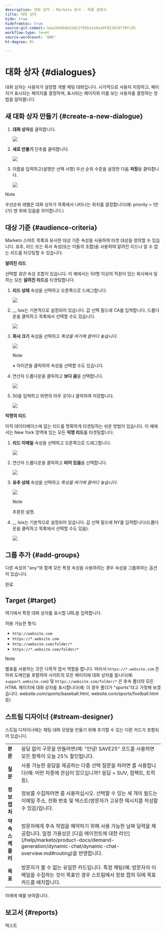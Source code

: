 ```yaml
---
description: 대화 상자 - Marketo 문서 - 제품 설명서
title: 대화 상자
hide: true
hidefromtoc: true
source-git-commit: bea169db9e2dd12f95b2a19aa9f922819770fc95
workflow-type: tm+mt
source-wordcount: '605'
ht-degree: 0%

---
```


# 대화 상자 {#dialogues}

대화 상자는 사용자가 설정할 개별 채팅 대화입니다. 시각적으로 사용자 지정하고, 페이지가 표시되는 페이지를 결정하며, 표시되는 페이지와 이를 보는 사용자를 결정하는 방법을 알아봅니다.

## 새 대화 상자 만들기 {#create-a-new-dialogue}

1. **대화 상자**&#x200B;를 클릭합니다.

   ![](assets/dialogues-1.png)

1. **새로 만들기** 단추를 클릭합니다.

   ![](assets/dialogues-2.png)

1. 이름을 입력하고(설명은 선택 사항) 우선 순위 수준을 설정한 다음 **저장**&#x200B;을 클릭합니다.

   ![](assets/dialogues-3.png)

>[!NOTE]
>
>우선순위 레벨은 대화 상자가 목록에서 나타나는 위치를 결정합니다(예: priority = 1은(가) 맨 위에 있음을 의미합니다.)

## 대상 기준 {#audience-criteria}

Marketo 스마트 목록과 유사한 대상 기준 속성을 사용하여 타겟 대상을 정의할 수 있습니다. 유추, 리드 또는 회사 속성(또는 이들의 조합)을 사용하여 알려진 리드나 알 수 없는 리드를 타깃팅할 수 있습니다.

**알려진 리드**

선택할 _많은_ 속성 조합이 있습니다. 이 예에서는 50명 이상의 직원이 있는 회사에서 일하는 모든 **알려진 리드**&#x200B;를 타겟팅합니다.

1. **리드 상태** 속성을 선택하고 오른쪽으로 드래그합니다.

   ![](assets/dialogues-4.png)

1. __ Isis는 기본적으로 설정되어 있습니다. 값 선택 필드에 CA를 입력합니다. 드롭다운을 클릭하고 목록에서 선택할 수도 있습니다.

   ![](assets/dialogues-5.png)

1. **회사 크기** 속성을 선택하고 _특성을 여기에 끌어다 놓습니다_.

   ![](assets/dialogues-6.png)

   >[!NOTE]
   >
   >**+** 아이콘을 클릭하여 속성을 선택할 수도 있습니다.

1. 연산자 드롭다운을 클릭하고 **보다 큼**&#x200B;을 선택합니다.

   ![](assets/dialogues-7.png)

1. 50을 입력하고 화면의 아무 곳이나 클릭하여 저장합니다.

   ![](assets/dialogues-8.png)

**익명의 리드**

아직 데이터베이스에 없는 리드를 명확하게 타겟팅하는 쉬운 방법이 있습니다. 이 예에서는 New York 영역에 있는 모든 **익명 리드**&#x200B;를 타겟팅합니다.

1. **리드 이메일** 속성을 선택하고 오른쪽으로 드래그합니다.

   ![](assets/dialogues-9.png)

1. 연산자 드롭다운을 클릭하고 **비어 있음**&#x200B;을 선택합니다.

   ![](assets/dialogues-10.png)

1. **유추 상태** 속성을 선택하고 _특성을 여기에 끌어다 놓습니다_.

   ![](assets/dialogues-11.png)

   >[!NOTE]
   >
   >추론된 설명.

1. __ Isis는 기본적으로 설정되어 있습니다. 값 선택 필드에 NY를 입력합니다(드롭다운을 클릭하고 목록에서 선택할 수도 있음).

   ![](assets/dialogues-12.png)

## 그룹 추가 {#add-groups}

다른 속성의 &quot;any&quot;와 함께 모든 특정 속성을 사용하려는 경우 속성을 그룹화하는 옵션이 있습니다.

완료

## Target {#target}

여기에서 특정 대화 상자를 표시할 URL을 입력합니다.

허용 가능한 형식:

* `http://website.com`
* `https://*.website.com`
* `http://website.com/folder/*`
* `https://*.website.com/folder/*`

>[!NOTE]
>
>별표를 사용하는 것은 다목적 엽서 역할을 합니다. 따라서 `https://*.website.com` 은 하위 도메인을 포함하여 사이트의 모든 페이지에 대화 상자를 둡니다(예: `support.website.com`) 및 `https://website.com/folder/*` 은 후속 폴더의 모든 HTML 페이지에 대화 상자를 표시합니다(예: 이 경우 폴더가 &quot;sports&quot;라고 가정해 보겠습니다. website.com/sports/baseball.html, website.com/sports/football.html 등)

## 스트림 디자이너 {#stream-designer}

스트림 디자이너에는 채팅 대화 모양을 만들기 위해 추가할 수 있는 다른 카드가 포함되어 있습니다.

<table>
 <tr>
  <td><strong>본문</strong></td>
  <td>응답 없이 구문을 만들려면(예: "안녕! SAVE25" 코드를 사용하면 모든 항목이 오늘 25% 할인됩니다.
</td>
 </tr>
 <tr>
  <td><strong>질문</strong></td>
  <td>사용 가능한 응답을 제공하는 다중 선택 질문을 하려면 를 사용합니다(예: 어떤 차종에 관심이 있으십니까? 응답 = SUV, 컴팩트, 트럭 등).</td>
 </tr>
 <tr>
  <td><strong>정보 캡처</strong></td>
  <td>정보를 수집하려면 를 사용하십시오. 선택할 수 있는 세 개의 필드는 이메일 주소, 전화 번호 및 텍스트(방문자가 고유한 메시지를 작성할 수 있음)입니다.</td>
 </tr>
 <tr>
  <td><strong>약속 스케줄러</strong></td>
  <td>방문자에게 후속 작업을 예약하기 위해 사용 가능한 날짜 달력을 제공합니다. 일정 가용성은 [다음 에이전트에 대한 라인](/help/marketo/product-docs/demand-generation/dynamic-chat/dynamic-chat-overview.md#routing)을 반영합니다.</td>
 </tr>
 <tr>
  <td><strong>목표</strong></td>
  <td>방문자가 볼 수 없는 유일한 카드입니다. 특정 채팅(예: 방문자의 이메일을 수집하는 것이 목표인 경우 스트림에서 정보 캡처 뒤에 목표 카드를 배치합니다.</td>
 </tr>
</table>

아래에 예를 보여줍니다.

## 보고서 {#reports}

텍스트
